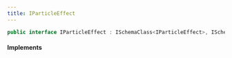 ```yaml
---
title: IParticleEffect
---
```


```csharp
public interface IParticleEffect : ISchemaClass<IParticleEffect>, ISchemaField, ISchemaClass, INativeHandle
```

#### Implements

